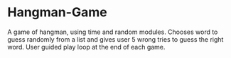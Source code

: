 # Hangman-Game
 A game of hangman, using time and random modules. Chooses word to guess randomly from a list and gives user 5 wrong tries to guess the right word. User guided play loop at the end of each game.
